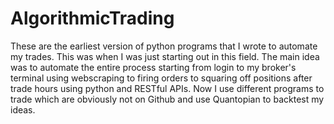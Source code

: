 # AlgorithmicTrading
These are the earliest version of python programs that I wrote to automate my trades. This was when I was just starting out in this field.
The main idea was to automate the entire process starting from login to my broker's terminal using webscraping to firing orders to squaring off positions after trade hours using python and RESTful APIs. Now I use different programs to trade which are obviously not on Github and use Quantopian to backtest my ideas.
